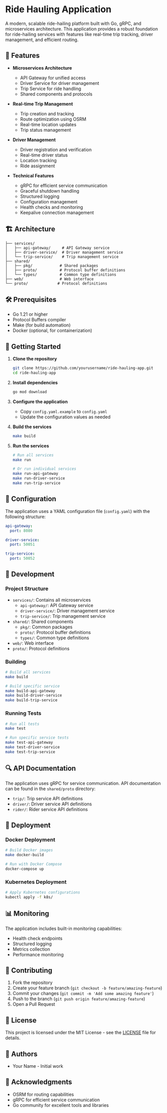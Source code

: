 # Ride Hauling Application

A modern, scalable ride-hailing platform built with Go, gRPC, and microservices architecture. This application provides a robust foundation for ride-hailing services with features like real-time trip tracking, driver management, and efficient routing.

## 🚀 Features

- **Microservices Architecture**
  - API Gateway for unified access
  - Driver Service for driver management
  - Trip Service for ride handling
  - Shared components and protocols

- **Real-time Trip Management**
  - Trip creation and tracking
  - Route optimization using OSRM
  - Real-time location updates
  - Trip status management

- **Driver Management**
  - Driver registration and verification
  - Real-time driver status
  - Location tracking
  - Ride assignment

- **Technical Features**
  - gRPC for efficient service communication
  - Graceful shutdown handling
  - Structured logging
  - Configuration management
  - Health checks and monitoring
  - Keepalive connection management

## 🏗️ Architecture

```
├── services/
│   ├── api-gateway/     # API Gateway service
│   ├── driver-service/  # Driver management service
│   └── trip-service/    # Trip management service
├── shared/
│   ├── pkg/            # Shared packages
│   ├── proto/          # Protocol buffer definitions
│   └── types/          # Common type definitions
├── web/                # Web interface
└── proto/             # Protocol definitions
```

## 🛠️ Prerequisites

- Go 1.21 or higher
- Protocol Buffers compiler
- Make (for build automation)
- Docker (optional, for containerization)

## 🚀 Getting Started

1. **Clone the repository**
   ```bash
   git clone https://github.com/yourusername/ride-hauling-app.git
   cd ride-hauling-app
   ```

2. **Install dependencies**
   ```bash
   go mod download
   ```

3. **Configure the application**
   - Copy `config.yaml.example` to `config.yaml`
   - Update the configuration values as needed

4. **Build the services**
   ```bash
   make build
   ```

5. **Run the services**
   ```bash
   # Run all services
   make run

   # Or run individual services
   make run-api-gateway
   make run-driver-service
   make run-trip-service
   ```

## 📝 Configuration

The application uses a YAML configuration file (`config.yaml`) with the following structure:

```yaml
api-gateway:
  port: 8080

driver-service:
  port: 50051

trip-service:
  port: 50052
```

## 🔧 Development

### Project Structure

- `services/`: Contains all microservices
  - `api-gateway/`: API Gateway service
  - `driver-service/`: Driver management service
  - `trip-service/`: Trip management service
- `shared/`: Shared components
  - `pkg/`: Common packages
  - `proto/`: Protocol buffer definitions
  - `types/`: Common type definitions
- `web/`: Web interface
- `proto/`: Protocol definitions

### Building

```bash
# Build all services
make build

# Build specific service
make build-api-gateway
make build-driver-service
make build-trip-service
```

### Running Tests

```bash
# Run all tests
make test

# Run specific service tests
make test-api-gateway
make test-driver-service
make test-trip-service
```

## 🔍 API Documentation

The application uses gRPC for service communication. API documentation can be found in the `shared/proto` directory:

- `trip/`: Trip service API definitions
- `driver/`: Driver service API definitions
- `rider/`: Rider service API definitions

## 🚀 Deployment

### Docker Deployment

```bash
# Build Docker images
make docker-build

# Run with Docker Compose
docker-compose up
```

### Kubernetes Deployment

```bash
# Apply Kubernetes configurations
kubectl apply -f k8s/
```

## 📊 Monitoring

The application includes built-in monitoring capabilities:

- Health check endpoints
- Structured logging
- Metrics collection
- Performance monitoring

## 🤝 Contributing

1. Fork the repository
2. Create your feature branch (`git checkout -b feature/amazing-feature`)
3. Commit your changes (`git commit -m 'Add some amazing feature'`)
4. Push to the branch (`git push origin feature/amazing-feature`)
5. Open a Pull Request

## 📝 License

This project is licensed under the MIT License - see the [LICENSE](LICENSE) file for details.

## 👥 Authors

- Your Name - Initial work

## 🙏 Acknowledgments

- OSRM for routing capabilities
- gRPC for efficient service communication
- Go community for excellent tools and libraries 